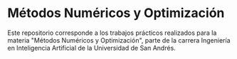 # Métodos Numéricos y Optimización

Este repositorio corresponde a los trabajos prácticos realizados para la materia "Métodos Numéricos y Optimización", parte de la carrera Ingeniería en Inteligencia Artificial de la Universidad de San Andrés.